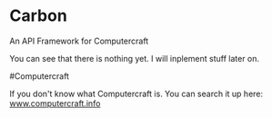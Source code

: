 # Carbon
An API Framework for Computercraft

You can see that there is nothing yet.
I will inplement stuff later on.

#Computercraft

If you don't know what Computercraft is.
You can search it up here:
www.computercraft.info
